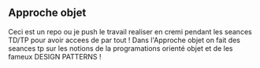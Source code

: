 ## Approche objet 

 Ceci est un repo ou je push le travail realiser en cremi pendant les seances TD/TP pour avoir accees de par tout ! 
 Dans l'Approche objet on fait des seances tp sur les notions de la programations orienté objet et de les fameux DESIGN PATTERNS !

